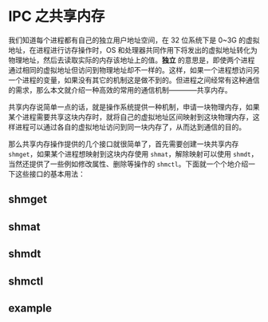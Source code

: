 # IPC 之共享内存

我们知道每个进程都有自己的独立用户地址空间，在 32 位系统下是 0~3G 的虚拟地址，在进程进行访存操作时，OS 和处理器共同作用下将发出的虚拟地址转化为物理地址，然后去读取实际的内存该地址上的值。**独立** 的意思是，即使两个进程通过相同的虚拟地址但访问到物理地址却不一样的。这样，如果一个进程想访问另一个进程的变量，如果没有其它的机制这是做不到的。但进程之间经常有这种通信的需求，那么本文就介绍一种高效的常用的通信机制————共享内存。

共享内存说简单一点的话，就是操作系统提供一种机制，申请一块物理内存，如果某个进程需要共享这块内存时，就将自己的虚拟地址区间映射到这块物理内存，这样进程可以通过各自的虚拟地址访问到同一块内存了，从而达到通信的目的。

那么共享内存操作提供的几个接口就很简单了，首先需要创建一块共享内存 `shmget`，如果某个进程想映射到这块内存使用 `shmat`，解除映射可以使用 `shmdt`，当然还提供了一些例如修改属性、删除等操作的 `shmctl`。下面就一个个地介绍一下这些接口的基本用法：


## shmget


## shmat


## shmdt


## shmctl



## example





